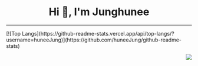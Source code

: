 <h1 align="center">Hi 👋, I'm Junghunee</h1>

---

<span>
[![Top Langs](https://github-readme-stats.vercel.app/api/top-langs/?username=huneeJung)](https://github.com/huneeJung/github-readme-stats)

<a href="https://solved.ac/cjswovkdnj12"><img align="right" src="http://mazassumnida.wtf/api/v2/generate_badge?boj=cjswovkdnj12&theme=dark"/></a>
</span>
